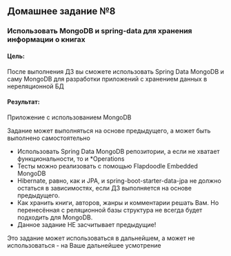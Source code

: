 ## Домашнее задание №8

### Использовать MongoDB и spring-data для хранения информации о книгах

#### Цель:

После выполнения ДЗ вы сможете использовать Spring Data MongoDB и саму MongoDB для разработки приложений с хранением данных в нереляционной БД

#### Результат:

Приложение с использованием MongoDB

Задание может выполняться на основе предыдущего, а может быть выполнено самостоятельно

- Использовать Spring Data MongoDB репозитории, а если не хватает функциональности, то и *Operations
- Тесты можно реализовать с помощью Flapdoodle Embedded MongoDB
- Hibernate, равно, как и JPA, и spring-boot-starter-data-jpa не должно остаться в зависимостях, если ДЗ выполняется на основе предыдущего.
- Как хранить книги, авторов, жанры и комментарии решать Вам. Но перенесённая с реляционной базы структура не всегда будет подходить для MongoDB.
- Данное задание НЕ засчитывает предыдущие!

Это задание может использоваться в дальнейшем, а может не использоваться - на Ваше дальнейшее усмотрение